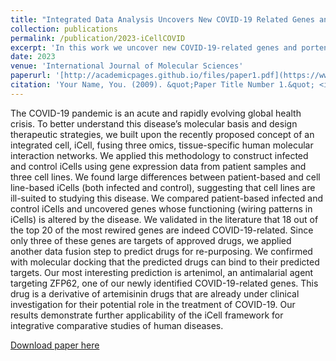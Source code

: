 ```yaml
---
title: "Integrated Data Analysis Uncovers New COVID-19 Related Genes and Potential Drug Re-Purposing Candidates"
collection: publications
permalink: /publication/2023-iCellCOVID
excerpt: 'In this work we uncover new COVID-19-related genes and portenital drug re-purposing candidates using integrated data analysis'
date: 2023
venue: 'International Journal of Molecular Sciences'
paperurl: '[http://academicpages.github.io/files/paper1.pdf](https://www.mdpi.com/1422-0067/24/2/1431)'
citation: 'Your Name, You. (2009). &quot;Paper Title Number 1.&quot; <i>Journal 1</i>. 1(1).'
---
```

The COVID-19 pandemic is an acute and rapidly evolving global health crisis. To better understand this disease’s molecular basis and design therapeutic strategies, we built upon the recently proposed concept of an integrated cell, iCell, fusing three omics, tissue-specific human molecular interaction networks. We applied this methodology to construct infected and control iCells using gene expression data from patient samples and three cell lines. We found large differences between patient-based and cell line-based iCells (both infected and control), suggesting that cell lines are ill-suited to studying this disease. We compared patient-based infected and control iCells and uncovered genes whose functioning (wiring patterns in iCells) is altered by the disease. We validated in the literature that 18 out of the top 20 of the most rewired genes are indeed COVID-19-related. Since only three of these genes are targets of approved drugs, we applied another data fusion step to predict drugs for re-purposing. We confirmed with molecular docking that the predicted drugs can bind to their predicted targets. Our most interesting prediction is artenimol, an antimalarial agent targeting ZFP62, one of our newly identified COVID-19-related genes. This drug is a derivative of artemisinin drugs that are already under clinical investigation for their potential role in the treatment of COVID-19. Our results demonstrate further applicability of the iCell framework for integrative comparative studies of human diseases.

[Download paper here]([http://academicpages.github.io/files/paper1.pdf](https://www.mdpi.com/1422-0067/24/2/1431))

